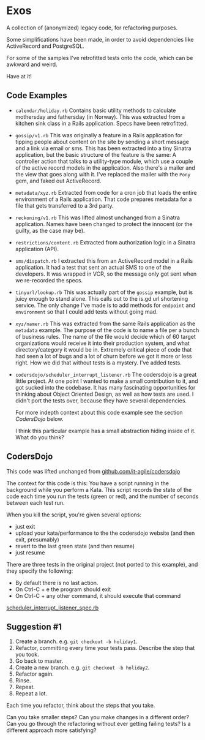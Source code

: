 # Exos

A collection of (anonymized) legacy code, for refactoring purposes.

Some simplifications have been made, in order to avoid dependencies
like ActiveRecord and PostgreSQL.

For some of the samples I've retrofitted tests onto the code, which
can be awkward and weird.

Have at it!

## Code Examples

* `calendar/holiday.rb`
  Contains basic utility methods to calculate mothersday and fathersday
  (in Norway).
  This was extracted from a kitchen sink class in a Rails application.
  Specs have been retrofitted.

* `gossip/v1.rb`
  This was originally a feature in a Rails application for tipping people
  about content on the site by sending a short message and a link via email
  or sms.
  This has been extracted into a tiny Sinatra application, but the basic
  structure of the feature is the same: A controller action that talks to
  a utility-type module, which use a couple of the active record models
  in the application. Also there's a mailer and the view that goes along
  with it. I've replaced the mailer with the `Pony` gem, and faked out
  ActiveRecord.

* `metadata/xyz.rb`
  Extracted from code for a cron job that loads the entire environment of
  a Rails application. That code prepares metadata for a file that gets
  transferred to a 3rd party.

* `reckoning/v1.rb`
  This was lifted almost unchanged from a Sinatra application. Names
  have been changed to protect the innocent (or the guilty, as the case
  may be).

* `restrictions/content.rb`
  Extracted from authorization logic in a Sinatra application (API).

* `sms/dispatch.rb`
  I extracted this from an ActiveRecord model in a Rails application.
  It had a test that sent an actual SMS to one of the developers. It
  was wrapped in VCR, so the message only got sent when we re-recorded
  the specs.

* `tinyurl/lookup.rb`
  This was actually part of the `gossip` example, but is juicy enough
  to stand alone. This calls out to the is.gd url shortening service.
  The only change I've made is to add methods for `endpoint` and
  `environment` so that I could add tests without going mad.

* `xyz/namer.rb`
  This was extracted from the same Rails application as the `metadata`
  example. The purpose of the code is to name a file per a bunch of
  business rules. The name of the file would decide which of 60 target
  organizations would receive it into their production system, and what
  directory/category it would be in. Extremely critical piece of code
  that had seen a lot of bugs and a lot of churn before we got it more
  or less right. How we did that without tests is a mystery.
  I've added tests.

* `codersdojo/scheduler_interrupt_listener.rb`
  The codersdojo is a great little project. At one point I wanted to
  make a small contribution to it, and got sucked into the codebase.
  It has many fascinating opportunities for thinking about Object Oriented
  Design, as well as how tests are used. I didn't port the tests over,
  because they have several dependencies.

  For more indepth context about this code example see the section
  _CodersDojo_ below.

  I think this particular example has a small abstraction hiding inside of
  it. What do you think?


## CodersDojo

This code was lifted unchanged from [github.com/it-agile/codersdojo](https://github.com/it-agile/codersdojo_client/blob/8f811002d6e612c06c586811282135d46bfbb308/lib/run/scheduler_interrupt_listener.rb)

The context for this code is this: You have a script running in the background
while you perform a Kata. This script records the state of the code each time
you run the tests (green or red), and the number of seconds between each test run.

When you kill the script, you're given several options:
- just exit
- upload your kata/performance to the the codersdojo website
  (and then exit, presumably)
- revert to the last green state (and then resume)
- just resume

There are three tests in the original project (not ported to this example),
and they specify the following:

- By default there is no last action.
- On Ctrl-C + e the program should exit
- On Ctrl-C + any other command, it should execute that command

[scheduler_interrupt_listener_spec.rb](https://github.com/it-agile/codersdojo_client/blob/5d8148ad60fc0d2ad45879b9d30abd8deb979e8f/spec/unit/run/scheduler_interrupt_listener_spec.rb)

## Suggestion #1

1. Create a branch.
   e.g. `git checkout -b holiday1`.
2. Refactor, committing every time your tests pass.
   Describe the step that you took.
3. Go back to master.
4. Create a new branch.
   e.g. `git checkout -b holiday2`.
5. Refactor again.
6. Rinse.
7. Repeat.
8. Repeat a lot.

Each time you refactor, think about the steps that you take.

Can you take smaller steps?
Can you make changes in a different order?
Can you go through the refactoring without ever getting failing tests?
Is a different approach more satisfying?


